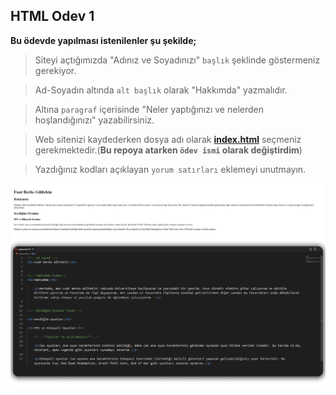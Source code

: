## HTML Odev 1

**Bu ödevde yapılması istenilenler şu şekilde;**


> Siteyi açtığımızda "Adınız ve Soyadınızı" `başlık` şeklinde göstermeniz gerekiyor.

> Ad-Soyadın altında `alt başlık` olarak "Hakkımda" yazmalıdır.

> Altına `paragraf` içerisinde "Neler yaptığınızı ve nelerden hoşlandığınızı" yazabilirsiniz.

> Web sitenizi kaydederken dosya adı olarak [**index.html**](https://github.com/FuatBerke/kodluyoruz-odevler/blob/main/HTML%20Odev1/htmlodev1.html) seçmeniz gerekmektedir.(**Bu repoya atarken `ödev ismi` olarak değiştirdim**)

> Yazdığınız kodları açıklayan `yorum satırları` eklemeyi unutmayın.

![](htmlodev1.png)